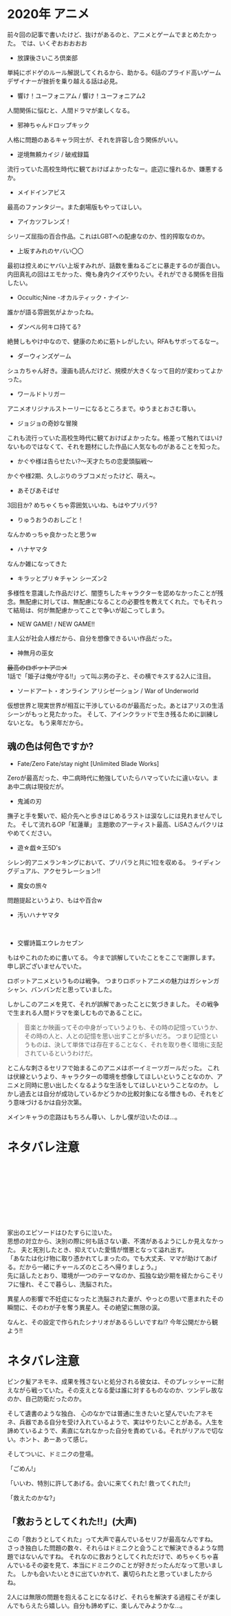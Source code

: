 # 2020年 アニメ
前々回の記事で書いたけど、抜けがあるのと、アニメとゲームでまとめたかった。
では、いくぞおおおおお

- 放課後さいころ倶楽部

単純にボドゲのルール解説してくれるから、助かる。6話のプライド高いゲームデザイナーが挫折を乗り越える話は必見。

- 響け！ユーフォニアム / 響け！ユーフォニアム2

人間関係に悩むと、人間ドラマが楽しくなる。

- 邪神ちゃんドロップキック

人格に問題のあるキャラ同士が、それを許容し合う関係がいい。

- 逆境無頼カイジ / 破戒録篇

流行っていた高校生時代に観ておけばよかったなー。底辺に憧れるか、嫌悪するか。

- メイドインアビス

最高のファンタジー。また劇場版もやってほしい。

- アイカツフレンズ！

シリーズ屈指の百合作品。これはLGBTへの配慮なのか、性的搾取なのか。

- 上坂すみれのヤバい〇〇

最初は控えめにヤバい上坂すみれが、話数を重ねるごとに暴走するのが面白い。
内田真礼の回はエモかった、俺も身内クイズやりたい。それができる関係を目指したい。

- Occultic;Nine -オカルティック・ナイン-

誰かが語る雰囲気がよかったね。

- ダンベル何キロ持てる?

絶賛しもやけ中なので、健康のために筋トレがしたい。RFAもサボってるなー。

- ダーウィンズゲーム

シュカちゃん好き。漫画も読んだけど、規模が大きくなって目的が変わってよかった。

- ワールドトリガー

アニメオリジナルストーリーになるところまで。ゆうまとおさむ尊い。

- ジョジョの奇妙な冒険

これも流行っていた高校生時代に観ておけばよかったな。格差って触れてはいけないものではなくて、それを題材にした作品に人気なものがあることを知った。

- かぐや様は告らせたい?〜天才たちの恋愛頭脳戦〜

かぐや様2期、久しぶりのラブコメだったけど、萌え~。

- あそびあそばせ

3回目か? めちゃくちゃ雰囲気いいね、もはやプリパラ?

- りゅうおうのおしごと！

なんかめっちゃ良かったと思うw

- ハナヤマタ

なんか雑になってきた

- キラッとプリ☆チャン シーズン2

多様性を意識した作品だけど、闇堕ちしたキャラクターを認めなかったことが残念。無配慮に対しては、無配慮になることの必要性を教えてくれた。でもそれって結局は、何が無配慮かってことで争いが起こってしまう。

- NEW GAME! / NEW GAME!!

主人公が社会人様だから、自分を想像できるいい作品だった。

- 神無月の巫女

~~最高のロボットアニメ~~<br>
1話で「姫子は俺が守る!!」って叫ぶ男の子と、その横でキスする2人に注目。

- ソードアート・オンライン アリシゼーション / War of Underworld

仮想世界と現実世界が相互に干渉しているのが最高だった。あとはアリスの生活シーンがもっと見たかった。
そして、アインクラッドで生き残るために訓練しないとな。
もう来年だから。
## 魂の色は何色ですか?

- Fate/Zero Fate/stay night [Unlimited Blade Works]

Zeroが最高だった、中二病時代に勉強していたらハマっていたに違いない。まあ中二病は現役だが。

- 鬼滅の刃

撫子と手を繋いで、紹介先へと歩きはじめるラストは涙なしには見れませんでした。
そして流れるOP「紅蓮華」
主題歌のアーティスト最高、LiSAさんパクリはやめてください。

- 遊☆戯☆王5D's

シレン的アニメランキングにおいて、プリパラと共に1位を収める。
ライディングデュアル、アクセラレーション!!

- 魔女の旅々

問題提起というより、もはや百合w


- 汚いハナヤマタ

<br>

- 交響詩篇エウレカセブン

もはやこれのために書いてる。
今まで誤解していたことをここで謝罪します。
申し訳ございませんでいた。

ロボットアニメというものは戦争。
つまりロボットアニメの魅力はガシャンガシャン、バンバンだと思っていました。

しかしこのアニメを見て、それが誤解であったことに気づきました。
その戦争で生まれる人間ドラマを楽しむものであることに。

> 音楽とか映画ってその中身がっていうよりも、その時の記憶っていうか、その時の人と、人との記憶を思い出すことが多いだろ。
つまり記憶というものは、決して単体では存在することなく、それを取り巻く環境に支配されているというわけだ。

とこんな刺さるセリフで始まるこのアニメはボーイミーツガールだった。
これは伏線というより、キャラクターの環境を想像してほしいということなのか、アニメと同時に思い出したくなるような生活をしてほしいということなのか。
しかし過去とは自分が成功しているかどうかの比較対象になる憎きもの、それをどう意味づけるかは自分次第。

メインキャラの恋路はもちろん尊い、しかし僕が泣いたのは…。

# ネタバレ注意
<br><br><br><br>
<br><br><br><br>


家出のエピソードはひたすらに泣いた。<br>
思想の対立から、決別の際に何も話さない妻、不満があるようにしか見えなかった。
夫と死別したとき、抑えていた愛情が憎悪となって溢れ出す。<br>
「あなたは化け物に取り憑かれてしまったの。でも大丈夫、ママが助けてあげる。だから一緒にチャールズのところへ帰りましょう。」<br>
先に話したとおり、環境が一つのテーマなのか、孤独な幼少期を経たからこそリフに憧れ、そこで暮らし、洗脳された。

異星人の影響で不妊症になったと洗脳された妻が、やっとの思いで恵まれたその瞬間に、そのわが子を奪う異星人。その絶望に無限の涙。

なんと、その設定で作られたシナリオがあるらしいですね!?
今年公開だから観よう!!


# ネタバレ注意

ピンク髪アネモネ、成果を残さないと処分される彼女は、そのプレッシャーに耐えながら戦っていた。その支えとなる愛は誰に対するものなのか、ツンデレ故なのか、自己防衛だったのか。

そして遺書のような独白、
心のなかでは普通に生きたいと望んでいたアネモネ、兵器である自分を受け入れているようで、実はやりたいことがある。人生を諦めているようで、素直になれなかった自分を責めている。それがリアルで切ない。ホント、あーあって感じ。

そしてついに、ドミニクの登場。

「ごめん!」

「いいわ、特別に許してあげる。会いに来てくれた! 救ってくれた!!」

「救えたのかな?」

## 「救おうとしてくれた!!」(大声)

この「救おうとしてくれた」って大声で喜んでいるセリフが最高なんですね。
さっき独白した問題の数々、それらはドミニクと会うことで解決できるような問題ではないんですね。
それなのに救おうとしてくれただけで、めちゃくちゃ喜んでいるその姿を見て、本当にドミニクのことが好きだったんだなって思いました。
しかも会いたいときに出ていかれて、裏切られたと思っていましたからね。

2人には無限の問題を抱えることになるけど、それらを解決する過程こそが楽しんでもらえたら嬉しい。自分も諦めずに、楽しんでみようかな…。